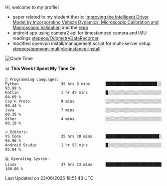 Hi, welcome to my profile!

* paper related to my student thesis: [Improving the Intelligent Driver Model by Incorporating Vehicle Dynamics: Microscopic Calibration and Macroscopic Validation](https://doi.org/10.48550/arXiv.2408.03722) and the [repo](https://github.com/stepeos/pycarmodel_calibration)
* android app using camera2 api for timestamped camera and IMU readings [stepeos/OdometryDataRecorder](https://github.com/stepeos/OdometryDataRecorder)
* modified openvpn install/management script for multi-server setup [stepeos/openvpn-multiple-instance-install](https://github.com/stepeos/openvpn-multiple-instance-install)

<!--START_SECTION:waka-->
![Code Time](http://img.shields.io/badge/Code%20Time-2%2C075%20hrs%2043%20mins-blue)

📊 **This Week I Spent My Time On** 

```text
💬 Programming Languages: 
Python                   35 hrs 8 mins       ███████████████████████░░   93.99 % 
Kotlin                   1 hr 45 mins        █░░░░░░░░░░░░░░░░░░░░░░░░   04.69 % 
Cap'n Proto              9 mins              ░░░░░░░░░░░░░░░░░░░░░░░░░   00.44 % 
Java                     7 mins              ░░░░░░░░░░░░░░░░░░░░░░░░░   00.35 % 
Other                    4 mins              ░░░░░░░░░░░░░░░░░░░░░░░░░   00.19 % 

🔥 Editors: 
VS Code                  35 hrs 30 mins      ████████████████████████░   94.96 % 
Android Studio           1 hr 53 mins        █░░░░░░░░░░░░░░░░░░░░░░░░   05.04 % 

💻 Operating System: 
Linux                    37 hrs 23 mins      █████████████████████████   100.00 % 
```


 Last Updated on 23/06/2025 18:51:43 UTC
<!--END_SECTION:waka-->
